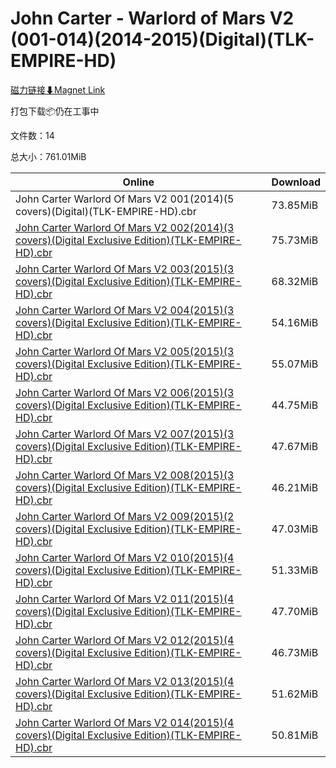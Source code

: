 # John Carter - Warlord of Mars V2 (001-014)(2014-2015)(Digital)(TLK-EMPIRE-HD)

[磁力链接⬇Magnet Link](magnet:?xt=urn:btih:a4a909c317a615f7fc4fdaac0456ed7ddd8089e4&dn=John%20Carter%20-%20Warlord%20of%20Mars%20V2%20%28001-014%29%282014-2015%29%28Digital%29%28TLK-EMPIRE-HD%29)

打包下载📦仍在工事中

文件数：14

总大小：761.01MiB

Online | Download
--- | ---
John Carter Warlord Of Mars V2 001(2014)(5 covers)(Digital)(TLK-EMPIRE-HD).cbr | 73.85MiB
[John Carter Warlord Of Mars V2 002(2014)(3 covers)(Digital Exclusive Edition)(TLK-EMPIRE-HD).cbr](https://github.com/alicewish/markdown/blob/master/comic/John-Carter-Warlord-Of-Mars-V2-002-2014-3-covers-Digital-Exclusive-Edition-TLK-EMPIRE-HD-cbr.md) | 75.73MiB
[John Carter Warlord Of Mars V2 003(2015)(3 covers)(Digital Exclusive Edition)(TLK-EMPIRE-HD).cbr](https://github.com/alicewish/markdown/blob/master/comic/John-Carter-Warlord-Of-Mars-V2-003-2015-3-covers-Digital-Exclusive-Edition-TLK-EMPIRE-HD-cbr.md) | 68.32MiB
[John Carter Warlord Of Mars V2 004(2015)(3 covers)(Digital Exclusive Edition)(TLK-EMPIRE-HD).cbr](https://github.com/alicewish/markdown/blob/master/comic/John-Carter-Warlord-Of-Mars-V2-004-2015-3-covers-Digital-Exclusive-Edition-TLK-EMPIRE-HD-cbr.md) | 54.16MiB
[John Carter Warlord Of Mars V2 005(2015)(3 covers)(Digital Exclusive Edition)(TLK-EMPIRE-HD).cbr](https://github.com/alicewish/markdown/blob/master/comic/John-Carter-Warlord-Of-Mars-V2-005-2015-3-covers-Digital-Exclusive-Edition-TLK-EMPIRE-HD-cbr.md) | 55.07MiB
[John Carter Warlord Of Mars V2 006(2015)(3 covers)(Digital Exclusive Edition)(TLK-EMPIRE-HD).cbr](https://github.com/alicewish/markdown/blob/master/comic/John-Carter-Warlord-Of-Mars-V2-006-2015-3-covers-Digital-Exclusive-Edition-TLK-EMPIRE-HD-cbr.md) | 44.75MiB
[John Carter Warlord Of Mars V2 007(2015)(3 covers)(Digital Exclusive Edition)(TLK-EMPIRE-HD).cbr](https://github.com/alicewish/markdown/blob/master/comic/John-Carter-Warlord-Of-Mars-V2-007-2015-3-covers-Digital-Exclusive-Edition-TLK-EMPIRE-HD-cbr.md) | 47.67MiB
[John Carter Warlord Of Mars V2 008(2015)(3 covers)(Digital Exclusive Edition)(TLK-EMPIRE-HD).cbr](https://github.com/alicewish/markdown/blob/master/comic/John-Carter-Warlord-Of-Mars-V2-008-2015-3-covers-Digital-Exclusive-Edition-TLK-EMPIRE-HD-cbr.md) | 46.21MiB
[John Carter Warlord Of Mars V2 009(2015)(2 covers)(Digital Exclusive Edition)(TLK-EMPIRE-HD).cbr](https://github.com/alicewish/markdown/blob/master/comic/John-Carter-Warlord-Of-Mars-V2-009-2015-2-covers-Digital-Exclusive-Edition-TLK-EMPIRE-HD-cbr.md) | 47.03MiB
[John Carter Warlord Of Mars V2 010(2015)(4 covers)(Digital Exclusive Edition)(TLK-EMPIRE-HD).cbr](https://github.com/alicewish/markdown/blob/master/comic/John-Carter-Warlord-Of-Mars-V2-010-2015-4-covers-Digital-Exclusive-Edition-TLK-EMPIRE-HD-cbr.md) | 51.33MiB
[John Carter Warlord Of Mars V2 011(2015)(4 covers)(Digital Exclusive Edition)(TLK-EMPIRE-HD).cbr](https://github.com/alicewish/markdown/blob/master/comic/John-Carter-Warlord-Of-Mars-V2-011-2015-4-covers-Digital-Exclusive-Edition-TLK-EMPIRE-HD-cbr.md) | 47.70MiB
[John Carter Warlord Of Mars V2 012(2015)(4 covers)(Digital Exclusive Edition)(TLK-EMPIRE-HD).cbr](https://github.com/alicewish/markdown/blob/master/comic/John-Carter-Warlord-Of-Mars-V2-012-2015-4-covers-Digital-Exclusive-Edition-TLK-EMPIRE-HD-cbr.md) | 46.73MiB
[John Carter Warlord Of Mars V2 013(2015)(4 covers)(Digital Exclusive Edition)(TLK-EMPIRE-HD).cbr](https://github.com/alicewish/markdown/blob/master/comic/John-Carter-Warlord-Of-Mars-V2-013-2015-4-covers-Digital-Exclusive-Edition-TLK-EMPIRE-HD-cbr.md) | 51.62MiB
[John Carter Warlord Of Mars V2 014(2015)(4 covers)(Digital Exclusive Edition)(TLK-EMPIRE-HD).cbr](https://github.com/alicewish/markdown/blob/master/comic/John-Carter-Warlord-Of-Mars-V2-014-2015-4-covers-Digital-Exclusive-Edition-TLK-EMPIRE-HD-cbr.md) | 50.81MiB